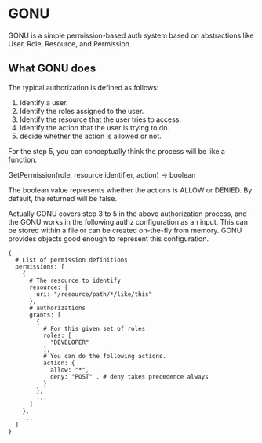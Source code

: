 
# GONU

GONU is a simple permission-based auth system based on abstractions like User, Role, Resource, and Permission.

## What GONU does 

The typical authorization is defined as follows:

1. Identify a user.
2. Identify the roles assigned to the user.  
3. Identify the resource that the user tries to access. 
4. Identify the action that the user is trying to do. 
5. decide whether the action is allowed or not.

For the step 5, you can conceptually think the process will be like a function.

GetPermission(role, resource identifier, action) -> boolean

The boolean value represents whether the actions is ALLOW or DENIED. By default, the returned will be false.

Actually GONU covers step 3 to 5 in the above authorization process, and the GONU works in the following authz configuration as an input. This can be stored within a file or can be created on-the-fly from memory. GONU provides objects good enough to represent this configuration. 

```
{
  # List of permission definitions
  permissions: [
    {
      # The resource to identify
      resource: {
        uri: "/resource/path/*/like/this"
      },
      # authorizations
      grants: [
        {
          # For this given set of roles
          roles: [ 
            "DEVELOPER"
          ],
          # You can do the following actions. 
          action: {
            allow: "*",
            deny: "POST" . # deny takes precedence always
          }
        },
        ...
      ]
    },
    ...
  ]
}
```

